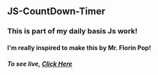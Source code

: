 ## JS-CountDown-Timer

### This is part of my daily basis Js work!

#### I'm really inspired to make this by Mr. Florin Pop!

##### To see live, [Click Here](https://ryan-riaz.github.io/JS-CountDown-Timer/)
